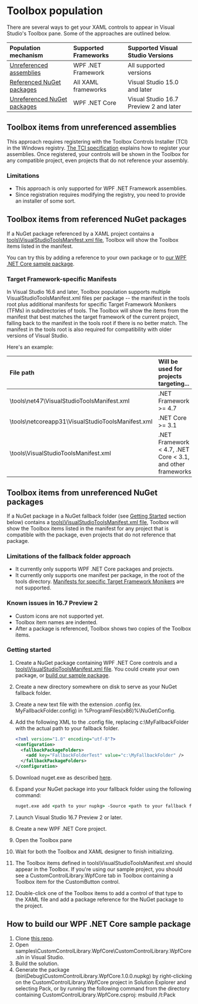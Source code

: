 # Toolbox population

There are several ways to get your XAML controls to appear in Visual Studio's Toolbox pane. Some of the approaches are outlined below. 

| Population mechanism                                                           | Supported Frameworks | Supported Visual Studio Versions       |
| :----------------------------------------------------------------------------- | :------------------- | :------------------------------------- |
| [Unreferenced assemblies](#toolbox-items-from-unreferenced-assemblies)         | WPF .NET Framework   | All supported versions                 |
| [Referenced NuGet packages](#toolbox-items-from-referenced-nuget-packages)     | All XAML frameworks  | Visual Studio 15.0 and later           |
| [Unreferenced NuGet packages](#toolbox-items-from-unreferenced-nuget-packages) | WPF .NET Core        | Visual Studio 16.7 Preview 2 and later |

## Toolbox items from unreferenced assemblies

This approach requires registering with the Toolbox Controls Installer (TCI) in the Windows registry. [The TCI specification](https://www.microsoft.com/en-us/download/details.aspx?id=35536) explains how to register your assemblies. Once registered, your controls will be shown in the Toolbox for any compatible project, even projects that do not reference your assembly.

### Limitations

* This approach is only supported for WPF .NET Framework assemblies.
* Since registration requires modifying the registry, you need to provide an installer of some sort.

## Toolbox items from referenced NuGet packages

If a NuGet package referenced by a XAML project contains a [tools\VisualStudioToolsManifest.xml file](https://docs.microsoft.com/en-us/nuget/guides/create-ui-controls), Toolbox will show the Toolbox items listed in the manifest.

You can try this by adding a reference to your own package or to [our WPF .NET Core sample package](#how-to-build-our-wpf-net-core-sample-package).

### Target Framework-specific Manifests

In Visual Studio 16.6 and later, Toolbox population supports multiple VisualStudioToolsManifest.xml files per package -- the manifest in the tools root plus additional manifests for specific Target Framework Monikers (TFMs) in subdirectories of tools. The Toolbox will show the items from the manifest that best matches the target framework of the current project, falling back to the manifest in the tools root if there is no better match. The manifest in the tools root is also required for compatibility with older versions of Visual Studio.

Here's an example:

| File path                                         | Will be used for projects targeting...                      |
| :------------------------------------------------ | :---------------------------------------------------------- |
| \tools\net47\VisualStudioToolsManifest.xml        | .NET Framework >= 4.7                                       |
| \tools\netcoreapp31\VisualStudioToolsManifest.xml | .NET Core >= 3.1                                            |
| \tools\VisualStudioToolsManifest.xml              | .NET Framework < 4.7, .NET Core < 3.1, and other frameworks |

## Toolbox items from unreferenced NuGet packages

If a NuGet package in a NuGet fallback folder (see [Getting Started](#getting-started) section below) contains a [tools\VisualStudioToolsManifest.xml file](https://docs.microsoft.com/en-us/nuget/guides/create-ui-controls), Toolbox will show the Toolbox items listed in the manifest for any project that is compatible with the package, even projects that do not reference that package.

### Limitations of the fallback folder approach

* It currently only supports WPF .NET Core packages and projects.
* It currently only supports one manifest per package, in the root of the tools directory. [Manifests for specific Target Framework Monikers](#target-framework-specific-manifests) are not supported.

### Known issues in 16.7 Preview 2

* Custom icons are not supported yet.
* Toolbox item names are indented.
* After a package is referenced, Toolbox shows two copies of the Toolbox items.

### Getting started

1. Create a NuGet package containing WPF .NET Core controls and a [tools\VisualStudioToolsManifest.xml file](https://docs.microsoft.com/en-us/nuget/guides/create-ui-controls). You could create your own package, or [build our sample package](#how-to-build-our-wpf-net-core-sample-package).
2. Create a new directory somewhere on disk to serve as your NuGet fallback folder.
3. Create a new text file with the extension .config (ex. MyFallbackFolder.config) in %ProgramFiles(x86)%\NuGet\Config.
4. Add the following XML to the .config file, replacing c:\MyFallbackFolder with the actual path to your fallback folder.

    ```xml
    <?xml version="1.0" encoding="utf-8"?>
    <configuration>
      <fallbackPackageFolders>
        <add key="FallbackFolderTest" value="c:\MyFallbackFolder" />
      </fallbackPackageFolders>
    </configuration>
    ```

5. Download nuget.exe as described [here](https://docs.microsoft.com/en-us/nuget/reference/nuget-exe-cli-reference).
6. Expand your NuGet package into your fallback folder using the following command:

    ```bat
    nuget.exe add <path to your nupkg> -Source <path to your fallback folder> -Expand
    ```

7. Launch Visual Studio 16.7 Preview 2 or later.
8. Create a new WPF .NET Core project.
9. Open the Toolbox pane
10. Wait for both the Toolbox and XAML designer to finish initializing.
11. The Toolbox items defined in tools\VisualStudioToolsManifest.xml should appear in the Toolbox. If you're using our sample project, you should see a CustomControlLibrary.WpfCore tab in Toolbox containing a Toolbox item for the CustomButton control.
12. Double-click one of the Toolbox items to add a control of that type to the XAML file and add a package reference for the NuGet package to the project.

## How to build our WPF .NET Core sample package

1. Clone [this repo](https://github.com/microsoft/xaml-designer-extensibility).
2. Open samples\CustomControlLibrary.WpfCore\CustomControlLibrary.WpfCore.sln in Visual Studio.
3. Build the solution.
4. Generate the package (bin\Debug\CustomControlLibrary.WpfCore.1.0.0.nupkg) by right-clicking on the CustomControlLibrary.WpfCore project in Solution Explorer and selecting Pack, or by running the following command from the directory containing CustomControlLibrary.WpfCore.csproj: msbuild /t:Pack
